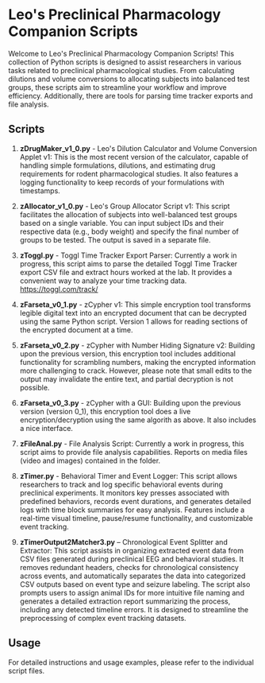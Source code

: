 # Leo's Preclinical Pharmacology Companion Scripts

Welcome to Leo's Preclinical Pharmacology Companion Scripts! This collection of Python scripts is designed to assist researchers in various tasks related to preclinical pharmacological studies. From calculating dilutions and volume conversions to allocating subjects into balanced test groups, these scripts aim to streamline your workflow and improve efficiency. Additionally, there are tools for parsing time tracker exports and file analysis.

## Scripts

1. **zDrugMaker_v1_0.py** - Leo's Dilution Calculator and Volume Conversion Applet v1: This is the most recent version of the calculator, capable of handling simple formulations, dilutions, and estimating drug requirements for rodent pharmacological studies. It also features a logging functionality to keep records of your formulations with timestamps.

2. **zAllocator_v1_0.py** - Leo's Group Allocator Script v1: This script facilitates the allocation of subjects into well-balanced test groups based on a single variable. You can input subject IDs and their respective data (e.g., body weight) and specify the final number of groups to be tested. The output is saved in a separate file.

3. **zToggl.py** - Toggl Time Tracker Export Parser: Currently a work in progress, this script aims to parse the detailed Toggl Time Tracker export CSV file and extract hours worked at the lab. It provides a convenient way to analyze your time tracking data. https://toggl.com/track/

4. **zFarseta_v0_1.py** - zCypher v1: This simple encryption tool transforms legible digital text into an encrypted document that can be decrypted using the same Python script. Version 1 allows for reading sections of the encrypted document at a time.

5. **zFarseta_v0_2.py** - zCypher with Number Hiding Signature v2: Building upon the previous version, this encryption tool includes additional functionality for scrambling numbers, making the encrypted information more challenging to crack. However, please note that small edits to the output may invalidate the entire text, and partial decryption is not possible.

5. **zFarseta_v0_3.py** - zCypher with a GUI: Building upon the previous version (version 0_1), this encryption tool does a live encryption/decryption using the same algorith as above. It also includes a nice interface.

6. **zFileAnal.py** - File Analysis Script: Currently a work in progress, this script aims to provide file analysis capabilities. Reports on media files (video and images) contained in the folder.

7. **zTimer.py** - Behavioral Timer and Event Logger: This script allows researchers to track and log specific behavioral events during preclinical experiments. It monitors key presses associated with predefined behaviors, records event durations, and generates detailed logs with time block summaries for easy analysis. Features include a real-time visual timeline, pause/resume functionality, and customizable event tracking.

8. **zTimerOutput2Matcher3.py** – Chronological Event Splitter and Extractor:
This script assists in organizing extracted event data from CSV files generated during preclinical EEG and behavioral studies. It removes redundant headers, checks for chronological consistency across events, and automatically separates the data into categorized CSV outputs based on event type and seizure labeling. The script also prompts users to assign animal IDs for more intuitive file naming and generates a detailed extraction report summarizing the process, including any detected timeline errors. It is designed to streamline the preprocessing of complex event tracking datasets.

## Usage

For detailed instructions and usage examples, please refer to the individual script files.
